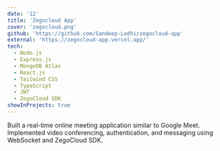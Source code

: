 ```yaml
---
date: '12'
title: 'Zegocloud App'
cover: 'zegocloud.png'
github: 'https://github.com/Sandeep-Lodhi/zegocloud-app'
external: 'https://zegocloud-app.vercel.app/'
tech:
  - Node.js
  - Express.js
  - MongoDB Atlas
  - React.js
  - Tailwind CSS
  - TypeScript
  - JWT
  - ZegoCloud SDK
showInProjects: true
---
```


Built a real-time online meeting application similar to Google Meet.  
Implemented video conferencing, authentication, and messaging using WebSocket and ZegoCloud SDK.
